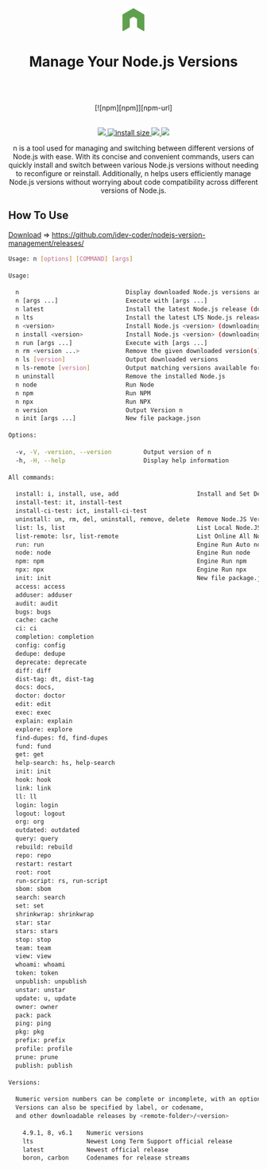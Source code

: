 <div align="center">
<a href="https://github.com/idev-coder/nodejs-version-management">
  <picture>
    <source media="(prefers-color-scheme: dark)" srcset="https://raw.githubusercontent.com/idev-coder/nodejs-version-management/main/images/logo.svg" />
    <img src="https://raw.githubusercontent.com/idev-coder/nodejs-version-management/main/images/logo.svg" height="50" alt="nvm project logo" />
  </picture>
</a>
 <br>
<h1>Manage Your Node.js Versions </h1>
<br>
<br>

[![npm][npm]][npm-url] 

 <br>

<a href="https://npmcharts.com/compare/@idev-coder/n?minimal=true">
		<img src="https://img.shields.io/npm/dm/@idev-coder/n.svg">
</a> 
<a href="https://packagephobia.com/result?p=@idev-coder/n">
		<img src="https://packagephobia.com/badge?p=@idev-coder/n" alt="install size">
</a>
<a href="https://opencollective.com/nodejs-version-management#sponsors">
		<img src="https://opencollective.com/nodejs-version-management/sponsors/badge.svg">
</a>
<a href="https://github.com/idev-coder/nodejs-version-management/graphs/contributors">
		<img src="https://img.shields.io/github/contributors/idev-coder/nodejs-version-management.svg">
</a>

 <p>
 n is a tool used for managing and switching between different versions of Node.js with ease. With its concise and convenient commands, users can quickly install and switch between various Node.js versions without needing to reconfigure or reinstall. Additionally, n helps users efficiently manage Node.js versions without worrying about code compatibility across different versions of Node.js. 
  </p>
</div>


## How To Use


[Download](https://github.com/idev-coder/nodejs-version-management/releases/) => https://github.com/idev-coder/nodejs-version-management/releases/


```sh
Usage: n [options] [COMMAND] [args]

Usage:

  n                              Display downloaded Node.js versions and install selection
  n [args ...]                   Execute with [args ...]
  n latest                       Install the latest Node.js release (downloading if necessary)
  n lts                          Install the latest LTS Node.js release (downloading if necessary)
  n <version>                    Install Node.js <version> (downloading if necessary)
  n install <version>            Install Node.js <version> (downloading if necessary)
  n run [args ...]               Execute with [args ...]
  n rm <version ...>             Remove the given downloaded version(s)
  n ls [version]                 Output downloaded versions
  n ls-remote [version]          Output matching versions available for download
  n uninstall                    Remove the installed Node.js
  n node                         Run Node
  n npm                          Run NPM
  n npx                          Run NPX
  n version                      Output Version n
  n init [args ...]              New file package.json

Options:

  -v, -V, -version, --version         Output version of n
  -h, -H, --help                      Display help information

All commands:

  install: i, install, use, add                      Install and Set Default Version Node.JS 
  install-test: it, install-test
  install-ci-test: ict, install-ci-test
  uninstall: un, rm, del, uninstall, remove, delete  Remove Node.JS Version
  list: ls, list                                     List Local Node.JS Version
  list-remote: lsr, list-remote                      List Online All Node.JS Version
  run: run                                           Engine Run Auto node, npm, npx
  node: node                                         Engine Run node
  npm: npm                                           Engine Run npm
  npx: npx                                           Engine Run npx
  init: init                                         New file package.json
  access: access
  adduser: adduser
  audit: audit
  bugs: bugs
  cache: cache
  ci: ci
  completion: completion
  config: config
  dedupe: dedupe
  deprecate: deprecate
  diff: diff
  dist-tag: dt, dist-tag
  docs: docs,
  doctor: doctor
  edit: edit
  exec: exec
  explain: explain
  explore: explore
  find-dupes: fd, find-dupes
  fund: fund
  get: get
  help-search: hs, help-search
  init: init
  hook: hook
  link: link
  ll: ll
  login: login
  logout: logout
  org: org
  outdated: outdated
  query: query
  rebuild: rebuild
  repo: repo
  restart: restart
  root: root
  run-script: rs, run-script
  sbom: sbom
  search: search
  set: set
  shrinkwrap: shrinkwrap
  star: star
  stars: stars
  stop: stop
  team: team
  view: view
  whoami: whoami
  token: token
  unpublish: unpublish
  unstar: unstar
  update: u, update
  owner: owner
  pack: pack
  ping: ping
  pkg: pkg
  prefix: prefix
  profile: profile
  prune: prune
  publish: publish

Versions:

  Numeric version numbers can be complete or incomplete, with an optional leading 'v'.
  Versions can also be specified by label, or codename,
  and other downloadable releases by <remote-folder>/<version>

    4.9.1, 8, v6.1    Numeric versions
    lts               Newest Long Term Support official release
    latest            Newest official release
    boron, carbon     Codenames for release streams
```